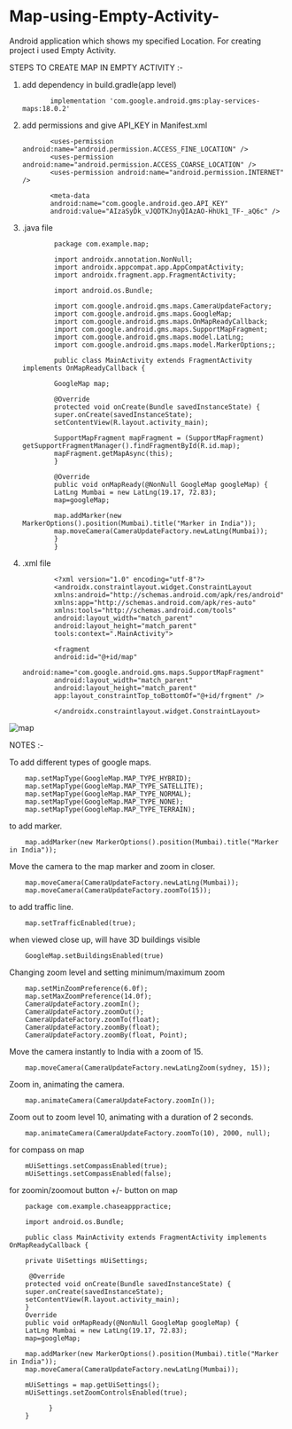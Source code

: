 # Map-using-Empty-Activity-
Android application which shows my specified Location. For creating project i used Empty Activity.


STEPS TO CREATE MAP IN EMPTY ACTIVITY :-

1. add dependency in build.gradle(app level)
    
    
    
              implementation 'com.google.android.gms:play-services-maps:18.0.2'
              
              
              
              
2. add permissions and give API_KEY in Manifest.xml 
    
    
    
              <uses-permission android:name="android.permission.ACCESS_FINE_LOCATION" />
              <uses-permission android:name="android.permission.ACCESS_COARSE_LOCATION" />
              <uses-permission android:name="android.permission.INTERNET" />
              
              <meta-data
              android:name="com.google.android.geo.API_KEY"
              android:value="AIzaSyDk_vJQDTKJnyQIAzAO-HhUk1_TF-_aQ6c" />
              
       
       
3. .java file
     
     
               package com.example.map;

               import androidx.annotation.NonNull;
               import androidx.appcompat.app.AppCompatActivity;
               import androidx.fragment.app.FragmentActivity;

               import android.os.Bundle;

               import com.google.android.gms.maps.CameraUpdateFactory;
               import com.google.android.gms.maps.GoogleMap;
               import com.google.android.gms.maps.OnMapReadyCallback;
               import com.google.android.gms.maps.SupportMapFragment;
               import com.google.android.gms.maps.model.LatLng;
               import com.google.android.gms.maps.model.MarkerOptions;;
     
               public class MainActivity extends FragmentActivity implements OnMapReadyCallback {

               GoogleMap map;

               @Override
               protected void onCreate(Bundle savedInstanceState) {
               super.onCreate(savedInstanceState);
               setContentView(R.layout.activity_main);

               SupportMapFragment mapFragment = (SupportMapFragment) getSupportFragmentManager().findFragmentById(R.id.map);
               mapFragment.getMapAsync(this);
               }

               @Override
               public void onMapReady(@NonNull GoogleMap googleMap) {
               LatLng Mumbai = new LatLng(19.17, 72.83);
               map=googleMap;

               map.addMarker(new MarkerOptions().position(Mumbai).title("Marker in India"));
               map.moveCamera(CameraUpdateFactory.newLatLng(Mumbai));
               }
               }
               
               
               
               
               
               
               
               
4. .xml file 
      
      
      
      
      
      
      
               <?xml version="1.0" encoding="utf-8"?>
               <androidx.constraintlayout.widget.ConstraintLayout
               xmlns:android="http://schemas.android.com/apk/res/android"
               xmlns:app="http://schemas.android.com/apk/res-auto"
               xmlns:tools="http://schemas.android.com/tools"
               android:layout_width="match_parent"
               android:layout_height="match_parent"
               tools:context=".MainActivity">  
               
               <fragment
               android:id="@+id/map"
               android:name="com.google.android.gms.maps.SupportMapFragment"
               android:layout_width="match_parent"
               android:layout_height="match_parent"
               app:layout_constraintTop_toBottomOf="@+id/frgment" />
               
               </androidx.constraintlayout.widget.ConstraintLayout>
         

              
             
              
              











![map](https://user-images.githubusercontent.com/101108540/166101048-f3610f75-ca08-4edd-9df3-96ef0cc070a7.jpeg)

NOTES :-
   
  To add different types of google maps.
  
  
  
        map.setMapType(GoogleMap.MAP_TYPE_HYBRID);
        map.setMapType(GoogleMap.MAP_TYPE_SATELLITE);
        map.setMapType(GoogleMap.MAP_TYPE_NORMAL);
        map.setMapType(GoogleMap.MAP_TYPE_NONE);
        map.setMapType(GoogleMap.MAP_TYPE_TERRAIN);
        
        
   to add marker.      
   
   
   
        map.addMarker(new MarkerOptions().position(Mumbai).title("Marker in India"));
        
   Move the camera to the map marker and zoom in closer.     
   
   
   
   
        map.moveCamera(CameraUpdateFactory.newLatLng(Mumbai));
        map.moveCamera(CameraUpdateFactory.zoomTo(15)); 
        
        
   to add traffic line.    
   
   
   
   
        map.setTrafficEnabled(true);
        
        
        
   when viewed close up, will have 3D buildings visible
   
   
        
        
   
        
        GoogleMap.setBuildingsEnabled(true)
        
        
        
        
        
  Changing zoom level and setting minimum/maximum zoom      
        
        
        
        map.setMinZoomPreference(6.0f);
        map.setMaxZoomPreference(14.0f);
        CameraUpdateFactory.zoomIn();
        CameraUpdateFactory.zoomOut();
        CameraUpdateFactory.zoomTo(float);
        CameraUpdateFactory.zoomBy(float); 
        CameraUpdateFactory.zoomBy(float, Point);
        
        
        
        
        
  Move the camera instantly to India with a zoom of 15.
  
  
  
  

  
  
        map.moveCamera(CameraUpdateFactory.newLatLngZoom(sydney, 15));
        
        
      
      
      
        
  Zoom in, animating the camera.     
        
        
        
        
        
        
        
        map.animateCamera(CameraUpdateFactory.zoomIn());
        
        
        
        
        
  Zoom out to zoom level 10, animating with a duration of 2 seconds.      
        
        
        
        
        
        
        map.animateCamera(CameraUpdateFactory.zoomTo(10), 2000, null);
        
        
        
  
  for compass on map
  
  
  
        mUiSettings.setCompassEnabled(true);
        mUiSettings.setCompassEnabled(false);
        
        
        
  for zoomin/zoomout button +/- button on map      


        package com.example.chaseapppractice;
        
        import android.os.Bundle;

        public class MainActivity extends FragmentActivity implements OnMapReadyCallback {
        
        private UiSettings mUiSettings;
        
         @Override
        protected void onCreate(Bundle savedInstanceState) {
        super.onCreate(savedInstanceState);
        setContentView(R.layout.activity_main);
        }
        Override
        public void onMapReady(@NonNull GoogleMap googleMap) {
        LatLng Mumbai = new LatLng(19.17, 72.83);
        map=googleMap;

        map.addMarker(new MarkerOptions().position(Mumbai).title("Marker in India"));
        map.moveCamera(CameraUpdateFactory.newLatLng(Mumbai));
        
        mUiSettings = map.getUiSettings();
        mUiSettings.setZoomControlsEnabled(true);
        
              }
        }
  
        
        
        
        
        
        
        


        
